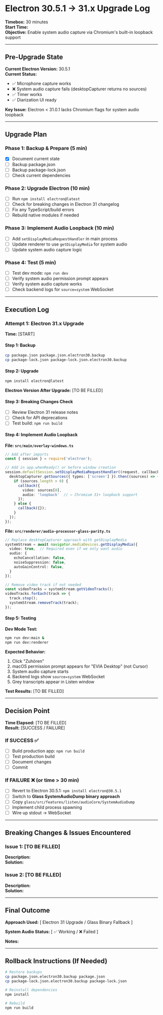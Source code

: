 # Electron 30.5.1 → 31.x Upgrade Log

**Timebox:** 30 minutes  
**Start Time:** <!-- Will be filled when we start -->  
**Objective:** Enable system audio capture via Chromium's built-in loopback support

---

## Pre-Upgrade State

**Current Electron Version:** 30.5.1  
**Current Status:**
- ✅ Microphone capture works
- ❌ System audio capture fails (desktopCapturer returns no sources)
- ✅ Timer works
- ✅ Diarization UI ready

**Key Issue:** Electron < 31.0.1 lacks Chromium flags for system audio loopback

---

## Upgrade Plan

### Phase 1: Backup & Prepare (5 min)
- [x] Document current state
- [ ] Backup package.json
- [ ] Backup package-lock.json
- [ ] Check current dependencies

### Phase 2: Upgrade Electron (10 min)
- [ ] Run `npm install electron@latest`
- [ ] Check for breaking changes in Electron 31 changelog
- [ ] Fix any TypeScript/build errors
- [ ] Rebuild native modules if needed

### Phase 3: Implement Audio Loopback (10 min)
- [ ] Add `setDisplayMediaRequestHandler` in main process
- [ ] Update renderer to use `getDisplayMedia` for system audio
- [ ] Update system audio capture logic

### Phase 4: Test (5 min)
- [ ] Test dev mode: `npm run dev`
- [ ] Verify system audio permission prompt appears
- [ ] Verify system audio capture works
- [ ] Check backend logs for `source=system` WebSocket

---

## Execution Log

### Attempt 1: Electron 31.x Upgrade

**Time:** [START]

#### Step 1: Backup
```bash
cp package.json package.json.electron30.backup
cp package-lock.json package-lock.json.electron30.backup
```

#### Step 2: Upgrade
```bash
npm install electron@latest
```

**Electron Version After Upgrade:** [TO BE FILLED]

#### Step 3: Breaking Changes Check
- [ ] Review Electron 31 release notes
- [ ] Check for API deprecations
- [ ] Test build: `npm run build`

#### Step 4: Implement Audio Loopback

**File: `src/main/overlay-windows.ts`**
```typescript
// Add after imports
const { session } = require('electron');

// Add in app.whenReady() or before window creation
session.defaultSession.setDisplayMediaRequestHandler((request, callback) => {
  desktopCapturer.getSources({ types: ['screen'] }).then((sources) => {
    if (sources.length > 0) {
      callback({ 
        video: sources[0],
        audio: 'loopback'  // ← Chromium 31+ loopback support
      });
    } else {
      callback({});
    }
  });
});
```

**File: `src/renderer/audio-processor-glass-parity.ts`**
```typescript
// Replace desktopCapturer approach with getDisplayMedia
systemStream = await navigator.mediaDevices.getDisplayMedia({
  video: true,  // Required even if we only want audio
  audio: {
    echoCancellation: false,
    noiseSuppression: false,
    autoGainControl: false,
  }
});

// Remove video track if not needed
const videoTracks = systemStream.getVideoTracks();
videoTracks.forEach(track => {
  track.stop();
  systemStream.removeTrack(track);
});
```

#### Step 5: Testing

**Dev Mode Test:**
```bash
npm run dev:main &
npm run dev:renderer
```

**Expected Behavior:**
1. Click "Zuhören"
2. macOS permission prompt appears for "EVIA Desktop" (not Cursor)
3. System audio capture starts
4. Backend logs show `source=system` WebSocket
5. Grey transcripts appear in Listen window

**Test Results:** [TO BE FILLED]

---

## Decision Point

**Time Elapsed:** [TO BE FILLED]  
**Result:** [SUCCESS / FAILURE]

### If SUCCESS ✅
- [ ] Build production app: `npm run build`
- [ ] Test production build
- [ ] Document changes
- [ ] Commit

### If FAILURE ❌ (or time > 30 min)
- [ ] Revert to Electron 30.5.1: `npm install electron@30.5.1`
- [ ] Switch to **Glass SystemAudioDump binary approach**
- [ ] Copy `glass/src/features/listen/audioCore/SystemAudioDump`
- [ ] Implement child process spawning
- [ ] Wire up stdout → WebSocket

---

## Breaking Changes & Issues Encountered

### Issue 1: [TO BE FILLED]
**Description:**  
**Solution:**  

### Issue 2: [TO BE FILLED]
**Description:**  
**Solution:**  

---

## Final Outcome

**Approach Used:** [ Electron 31 Upgrade / Glass Binary Fallback ]

**System Audio Status:** [ ✅ Working / ❌ Failed ]

**Notes:**

---

## Rollback Instructions (If Needed)

```bash
# Restore backups
cp package.json.electron30.backup package.json
cp package-lock.json.electron30.backup package-lock.json

# Reinstall dependencies
npm install

# Rebuild
npm run build
```

